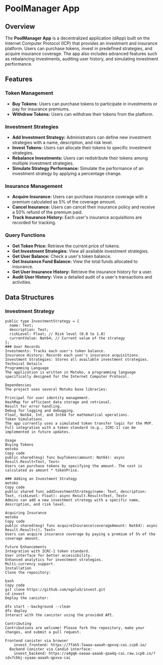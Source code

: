 # PoolManager App

## Overview

The **PoolManager App** is a decentralized application (dApp) built on the Internet Computer Protocol (ICP) that provides an investment and insurance platform. Users can purchase tokens, invest in predefined strategies, and acquire insurance coverage. The app also includes advanced features such as rebalancing investments, auditing user history, and simulating investment performance.

## Features

### Token Management
- **Buy Tokens:** Users can purchase tokens to participate in investments or pay for insurance premiums.
- **Withdraw Tokens:** Users can withdraw their tokens from the platform.

### Investment Strategies
- **Add Investment Strategy:** Administrators can define new investment strategies with a name, description, and risk level.
- **Invest Tokens:** Users can allocate their tokens to specific investment strategies.
- **Rebalance Investments:** Users can redistribute their tokens among multiple investment strategies.
- **Simulate Strategy Performance:** Simulate the performance of an investment strategy by applying a percentage change.

### Insurance Management
- **Acquire Insurance:** Users can purchase insurance coverage with a premium calculated as 5% of the coverage amount.
- **Cancel Insurance:** Users can cancel their insurance policy and receive a 50% refund of the premium paid.
- **Track Insurance History:** Each user's insurance acquisitions are recorded for tracking.

### Query Functions
- **Get Token Price:** Retrieve the current price of tokens.
- **Get Investment Strategies:** View all available investment strategies.
- **Get User Balance:** Check a user's token balance.
- **Get Insurance Fund Balance:** View the total funds allocated to insurance.
- **Get User Insurance History:** Retrieve the insurance history for a user.
- **Audit User History:** View a detailed audit of a user's transactions and activities.

## Data Structures

### Investment Strategy
```motoko
public type InvestmentStrategy = {
  name: Text;
  description: Text;
  riskLevel: Float; // Risk level (0.0 to 1.0)
  currentValue: Nat64; // Current value of the strategy
};
### User Records
Investments: Tracks each user's token balance.
Insurance History: Records each user's insurance acquisitions.
Investment Strategies: Stores all available investment strategies.
Technical Details
Programming Language
The application is written in Motoko, a programming language specifically designed for the Internet Computer Protocol.

Dependencies
The project uses several Motoko base libraries:

Principal for user identity management.
HashMap for efficient data storage and retrieval.
Result for error handling.
Debug for logging and debugging.
Float, Nat64, Int, and Int64 for mathematical operations.
Token Simulations
The app currently uses a simulated token transfer logic for the MVP. Full integration with a token standard (e.g., ICRC-1) can be implemented in future updates.

Usage
Buying Tokens
motoko
Copy code
public shared(msg) func buyTokens(amount: Nat64): async Result.Result<Text, Text>
Users can purchase tokens by specifying the amount. The cost is calculated as amount * tokenPrice.

### Adding an Investment Strategy
motoko
Copy code
public shared func addInvestmentStrategy(name: Text, description: Text, riskLevel: Float): async Result.Result<Text, Text>
Admins can add a new investment strategy with a specific name, description, and risk level.

Acquiring Insurance
motoko
Copy code
public shared(msg) func acquireInsurance(coverageAmount: Nat64): async Result.Result<(), Text>
Users can acquire insurance coverage by paying a premium of 5% of the coverage amount.

Future Enhancements
Integration with ICRC-1 token standard.
User interface for better accessibility.
Enhanced analytics for investment strategies.
Multi-currency support.
Installation
Clone the repository:

bash
Copy code
git clone https://github.com/ogola5/invest.git
cd invest
Deploy the canister:

dfx start --background --clean
dfx deploy
Interact with the canister using the provided API.

Contributing
Contributions are welcome! Please fork the repository, make your changes, and submit a pull request.

Frontend canister via browser
    invest_frontend: https://7fah5-7aaaa-aaaah-qpxvq-cai.icp0.io/
  Backend canister via Candid interface:
    invest_backend: https://a4gq6-oaaaa-aaaab-qaa4q-cai.raw.icp0.io/?id=7cbbj-syaaa-aaaah-qpxva-cai

